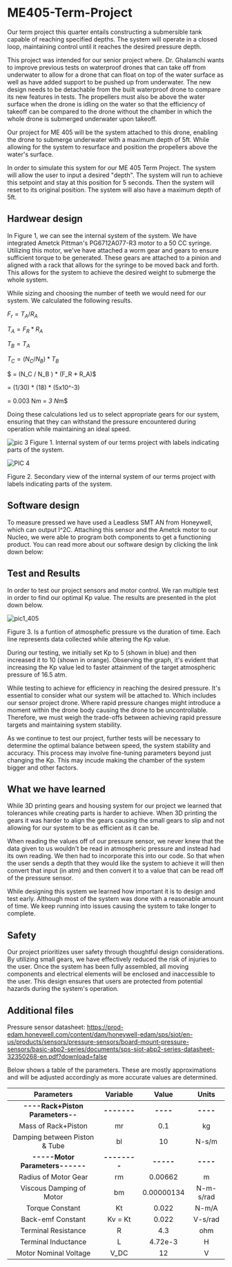 # ME405-Term-Project

Our term project this quarter entails constructing a submersible tank capable of reaching
specified depths. The system will operate in a closed loop, maintaining control until it 
reaches the desired pressure depth.

This project was intended for our senior project where. Dr. Ghalamchi wants to improve previous tests on waterproof drones that can take off from underwater to allow for a drone that can float on top of the water surface as well as have added support to be pushed up from underwater. The new design needs to be detachable from the built waterproof drone to compare its new features in tests. The propellers must also be above the water surface when the drone is idling on the water so that the efficiency of takeoff can be compared to the drone without the chamber in which the whole drone is submerged underwater upon takeoff.

Our project for ME 405 will be the system attached to this drone, enabling the drone to submerge underwater with a maximum depth of 5ft. While allowing for the system to resurface and position the propellers above the water's surface. 

In order to simulate this system for our ME 405 Term Project. The system will allow the user to input a desired "depth". The system will run to achieve this setpoint and stay at this position for 5 seconds. Then the system will reset to its original position. The system will also have a maximum depth of 5ft. 

## Hardwear design
In Figure 1, we can see the internal system of the system. We have integrated Ametck Pittman's PG6712A077-R3 motor to a 50 CC syringe. Utilizing this motor, we've have attached a worm gear and gears to ensure sufficient torque to be generated. These gears are attached to a pinion
and aligned with a rack that allows for the syringe to be moved back and forth. This allows
for the system to achieve the desired weight to submerge the whole system.

While sizing and choosing the number of teeth we would need for our system. We calculated the following results.

$F_r = T_A / R_A$

$T_A = F_R * R_A$

$T_B = T_A$

$T_C = (N_C / N_B ) * T_B$

$    = (N_C / N_B ) * (F_R * R_A)$

   = (1/30) * (18) * (5x10^-3)

   = 0.003 N*m
   = 3 N*m$

Doing these calculations led us to select appropriate gears for our system, ensuring that they can withstand the pressure encountered during operation while maintaining an ideal speed.

![pic 3](https://github.com/alialauren1/ME405-Term-Project/assets/157066050/dabea663-33ab-48a3-91b7-2d57c6a7cb01)
Figure 1. Internal system of our terms project with labels indicating parts of the system.



![PIC 4](https://github.com/alialauren1/ME405-Term-Project/assets/157066050/eb48edbe-51e1-428f-be92-7078a6765a94)

Figure 2. Secondary view of the internal system of our terms project with labels indicating parts of the system.


## Software design
To measure pressed we have used a Leadless SMT AN from Honeywell, which can output
I^2C. Attaching this sensor and the Ametck motor to our Nucleo, we were able to program both components to get a functioning product. You can read more about our software design by clicking the link down below:

## Test and Results
In order to test our project sensors and motor control. We ran multiple test in order to find our optimal Kp value. The results are presented in the plot down below.

![pic1_405](https://github.com/alialauren1/ME405-Term-Project/assets/157066050/a46d59bb-a24d-4553-81b0-75914381d4f0)

Figure 3. Is a funtion of atmosphefic pressure vs the duration of time. Each line represents data collected while altering the Kp value.

During our testing, we initially set Kp to 5 (shown in blue) and then increased it to 10 (shown in orange). Observing the graph, it's evident that increasing the Kp value led to faster attainment of the target atmospheric pressure of 16.5 atm.

While testing to achieve for efficiency in reaching the desired pressure. It's essential to consider what our system will be attached to. Which includes our sensor project drone. Where rapid pressure changes might introduce a moment within the drone body causing the drone to be uncontrollable. Therefore, we must weigh the trade-offs between achieving rapid pressure targets and maintaining system stability.

As we continue to test our project, further tests will be necessary to determine the optimal balance between speed, the system stability and accuracy. This process may involve fine-tuning parameters beyond just changing the Kp. This may incude making the chamber of the system bigger and other factors.

## What we have learned
While 3D printing gears and housing system for our project we learned that tolerances while creating parts is harder to achieve. When 3D printing the gears it was harder to align the gears causing the small gears to slip and not allowing for our system to be as efficient as it can be.

When reading the values off of our pressure sensor, we never knew that the data given to us wouldn't be read in atmospheric pressure and instead had its own reading. We then had to incorporate this into our code. So that when the user sends a depth that they would like the system to achieve it will then convert that input (in atm) and then convert it to a value that can be read off of the pressure sensor.

While designing this system we learned how important it is to design and test early. Although most of the system was done with a reasonable amount of time. We keep running into issues causing the system to take longer to complete.

## Safety
Our project prioritizes user safety through thoughtful design considerations. By utilizing small gears, we have effectively reduced the risk of injuries to the user. Once the system has been fully assembled, all moving components and electrical elements will be enclosed and inaccessible to the user. This design ensures that users are protected from potential hazards during the system's operation.

## Additional files

Pressure sensor datasheet:
https://prod-edam.honeywell.com/content/dam/honeywell-edam/sps/siot/en-us/products/sensors/pressure-sensors/board-mount-pressure-sensors/basic-abp2-series/documents/sps-siot-abp2-series-datasheet-32350268-en.pdf?download=false


Below shows a table of the parameters. These are mostly approximations and will be adjusted accordingly as more accurate values are determined. 

|          **Parameters**          |   Variable   |    Value   |   Units   |
|:--------------------------------:|:------------:|:----------:|:---------:|
| **----Rack+Piston Parameters--** |  **-------** |  **----**  |  **----** |
|        Mass of Rack+Piston       |      mr      |     0.1    |     kg    |
|   Damping between Piston & Tube  |      bl      |     10     |   N-s/m   |
|  **-----Motor Parameters------** | **--------** |  **-----** |  **----** |
|       Radius of Motor Gear       |      rm      |   0.00662  |     m     |
|     Viscous Damping of Motor     |      bm      | 0.00000134 | N-m-s/rad |
|          Torque Constant         |      Kt      |    0.022   |   N-m/A   |
|         Back-emf Constant        |    Kv = Kt   |    0.022   |  V-s/rad  |
|        Terminal Resistance       |       R      |     4.3    |    ohm    |
| Terminal Inductance              | L            | 4.72e-3    | H         |
| Motor Nominal Voltage            | V_DC         | 12         | V         |

